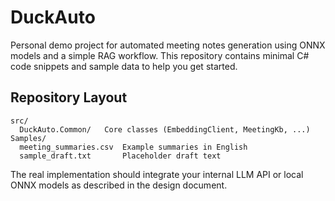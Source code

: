# DuckAuto

Personal demo project for automated meeting notes generation using ONNX
models and a simple RAG workflow. This repository contains minimal
C# code snippets and sample data to help you get started.

## Repository Layout

```
src/
  DuckAuto.Common/   Core classes (EmbeddingClient, MeetingKb, ...)
Samples/
  meeting_summaries.csv  Example summaries in English
  sample_draft.txt       Placeholder draft text
```

The real implementation should integrate your internal LLM API or
local ONNX models as described in the design document.
